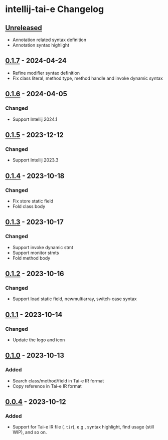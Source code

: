 <!-- Keep a Changelog guide -> https://keepachangelog.com -->

# intellij-tai-e Changelog

## [Unreleased]

- Annotation related syntax definition
- Annotation syntax highlight

## [0.1.7] - 2024-04-24

- Refine modifier syntax definition
- Fix class literal, method type, method handle and invoke dynamic syntax

## [0.1.6] - 2024-04-05

### Changed

- Support Intellij 2024.1

## [0.1.5] - 2023-12-12

### Changed

- Support Intellij 2023.3

## [0.1.4] - 2023-10-18

### Changed

- Fix store static field
- Fold class body

## [0.1.3] - 2023-10-17

### Changed

- Support invoke dynamic stmt
- Support monitor stmts
- Fold method body

## [0.1.2] - 2023-10-16

### Changed

- Support load static field, newmultiarray, switch-case syntax

## [0.1.1] - 2023-10-14

### Changed

- Update the logo and icon

## [0.1.0] - 2023-10-13

### Added

- Search class/method/field in Tai-e IR format
- Copy reference in Tai-e IR format

## [0.0.4] - 2023-10-12

### Added

- Support for Tai-e IR file (`.tir`), e.g., syntax highlight, find usage (still WIP), and so on.

[Unreleased]: https://github.com/Tai-e/intellij-tai-e/compare/v0.1.7...HEAD
[0.1.7]: https://github.com/Tai-e/intellij-tai-e/compare/v0.1.6...v0.1.7
[0.1.6]: https://github.com/Tai-e/intellij-tai-e/compare/v0.1.5...v0.1.6
[0.1.5]: https://github.com/Tai-e/intellij-tai-e/compare/v0.1.4...v0.1.5
[0.1.4]: https://github.com/Tai-e/intellij-tai-e/compare/v0.1.3...v0.1.4
[0.1.3]: https://github.com/Tai-e/intellij-tai-e/compare/v0.1.2...v0.1.3
[0.1.2]: https://github.com/Tai-e/intellij-tai-e/compare/v0.1.1...v0.1.2
[0.1.1]: https://github.com/Tai-e/intellij-tai-e/compare/v0.1.0...v0.1.1
[0.1.0]: https://github.com/Tai-e/intellij-tai-e/compare/v0.0.4...v0.1.0
[0.0.4]: https://github.com/Tai-e/intellij-tai-e/releases/tag/v0.0.4
